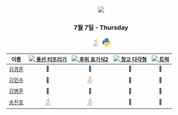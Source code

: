 <div align="center">
  <h3><img src="https://images.velog.io/images/kyle/post/b43968c8-412e-4bad-9e02-805bd14d5445/what-is-an-algorithm.png" height="300"/></h3>

  ### <center>**7월 7일 - Thursday**</center>
  <!--Java-->
  <img src="https://raw.githubusercontent.com/vscode-icons/vscode-icons/master/icons/file_type_jar.svg" height="25"/>
  <!--Python-->
  <img src="https://raw.githubusercontent.com/vscode-icons/vscode-icons/master/icons/file_type_python.svg" height="25"/>

  <!--문제를 풀었으면 위의 아이콘을 복사해서 붙여넣기-->
  <!--링크 삽입할 때 Forked Repo(개인 저장소)가 아닌 Remote Repo(원본 저장소) 주소를 붙여넣을 것-->
  |이름|[<img src="https://d2gd6pc034wcta.cloudfront.net/tier/8.svg" height="12"> 풍선 터뜨리기](https://www.acmicpc.net/problem/2346)|[<img src="https://d2gd6pc034wcta.cloudfront.net/tier/8.svg" height="12"> 후위 표기식2](https://www.acmicpc.net/problem/1935)|[<img src="https://d2gd6pc034wcta.cloudfront.net/tier/9.svg" height="12"> 창고 다각형](https://www.acmicpc.net/problem/2304)|[<img src="https://d2gd6pc034wcta.cloudfront.net/tier/10.svg" height="12"> 트럭](https://www.acmicpc.net/problem/13335)|
  |:---:|:---:|:---:|:---:|:---:|
  |[김경훈](https://github.com/khoon-git)|🧠|🧠|🧠|🧠|
  |[김민수](https://github.com/Minsu9130)|🧠|[<img src="https://raw.githubusercontent.com/vscode-icons/vscode-icons/master/icons/file_type_jar.svg" height="25"/>](./BOJ1935_MS.java)|🧠|🧠|
  |[김병훈](https://github.com/hunibottle)|🧠|🧠|🧠|🧠|
  |[송진호](https://github.com/sth4881)|[<img src="https://raw.githubusercontent.com/vscode-icons/vscode-icons/master/icons/file_type_jar.svg" height="25"/>](BOJ2346_JH.md)|[<img src="https://raw.githubusercontent.com/vscode-icons/vscode-icons/master/icons/file_type_jar.svg" height="25"/>](./BOJ1935_JH.md)|🧠|🧠|
</div>
